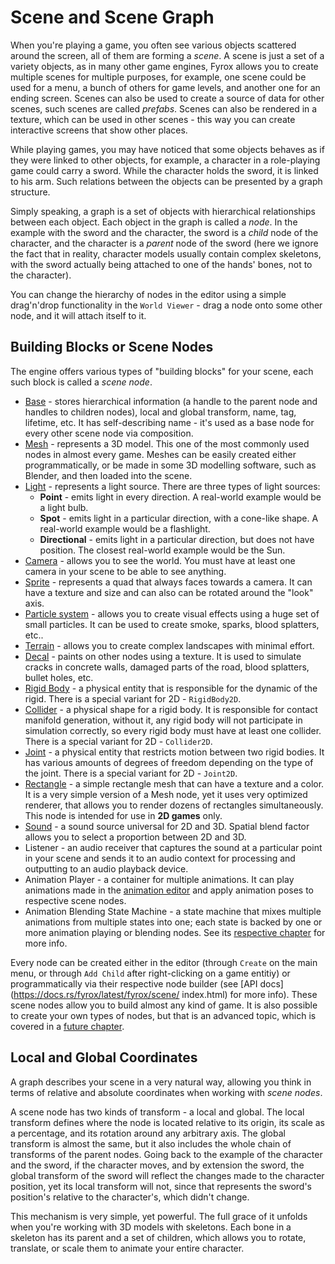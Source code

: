 # Scene and Scene Graph

When you're playing a game, you often see various objects scattered around the screen, all of them are forming a
_scene_. A scene is just a set of a variety objects, as in many other game engines, Fyrox allows you to create multiple
scenes for multiple purposes, for example, one scene could be used for a menu, a bunch of others for game levels,
and another one for an ending screen. Scenes can also be used to create a source of data for other scenes, such scenes are called
_prefabs_. Scenes can also be rendered in a texture, which can be used in other scenes - this way you
can create interactive screens that show other places.

While playing games, you may have noticed that some objects behaves as if they were linked to other objects, for example,
a character in a role-playing game could carry a sword. While the character holds the sword, it is linked to his
arm. Such relations between the objects can be presented by a graph structure.

Simply speaking, a graph is a set of objects with hierarchical relationships between each object. Each object in the
graph is called a _node_. In the example with the sword and the character, the sword is a _child_ node of the character,
and the character is a _parent_ node of the sword (here we ignore the fact that in reality, character
models usually contain complex skeletons, with the sword actually being attached to one of the hands' bones, not to the character).

You can change the hierarchy of nodes in the editor using a simple drag'n'drop functionality in the `World Viewer` - drag a 
node onto some other node, and it will attach itself to it.

## Building Blocks or Scene Nodes

The engine offers various types of "building blocks" for your scene, each such block is called a _scene node_.

- [Base](../scene/base_node.md) - stores hierarchical information (a handle to the parent node and handles
  to children nodes), local and global transform, name, tag, lifetime, etc. It has self-describing name - it's used as a base node 
  for every other scene node via composition.
- [Mesh](../scene/mesh_node.md) - represents a 3D model. This one of the most commonly used nodes in almost every game.
  Meshes can be easily created either programmatically, or be made in some 3D modelling software, such as Blender, 
  and then loaded into the scene.
- [Light](../scene/light_node.md) - represents a light source. There are three types of light sources:
    - **Point** - emits light in every direction. A real-world example would be a light bulb.
    - **Spot** - emits light in a particular direction, with a cone-like shape. A real-world example would be a flashlight.
    - **Directional** - emits light in a particular direction, but does not have position. The closest real-world example would be the Sun.
- [Camera](../scene/camera_node.md) - allows you to see the world. You must have at least one camera in your scene to be able to see anything.
- [Sprite](../scene/sprite_node.md) - represents a quad that always faces towards a camera. It can have a texture and size and can also can be rotated around the "look" axis.
- [Particle system](../scene/particle_system_node.md) - allows you to create visual effects using a huge set of small particles. It
  can be used to create smoke, sparks, blood splatters, etc..
- [Terrain](../scene/terrain_node.md) - allows you to create complex landscapes with minimal effort.
- [Decal](../scene/decal_node.md) - paints on other nodes using a texture. It is used to simulate cracks in concrete walls,
  damaged parts of the road, blood splatters, bullet holes, etc.
- [Rigid Body](../physics/rigid_body.md) - a physical entity that is responsible for the dynamic of the rigid. There is a special 
variant for 2D - `RigidBody2D`.
- [Collider](../physics/collider.md) - a physical shape for a rigid body. It is responsible for contact manifold generation, 
without it, any rigid body will not participate in simulation correctly, so every rigid body must have at least
one collider. There is a special variant for 2D - `Collider2D`.
- [Joint](../physics/joint.md) - a physical entity that restricts motion between two rigid bodies. It has various amounts
of degrees of freedom depending on the type of the joint. There is a special variant for 2D - `Joint2D`.
- [Rectangle](../scene/rectangle.md) - a simple rectangle mesh that can have a texture and a color. It is a very simple version of 
a Mesh node, yet it uses very optimized renderer, that allows you to render dozens of rectangles simultaneously.
This node is intended for use in **2D games** only.
- [Sound](../sound/sound.md) - a sound source universal for 2D and 3D. Spatial blend factor allows you to select
a proportion between 2D and 3D.
- Listener - an audio receiver that captures the sound at a particular point in your scene and sends it to an audio
context for processing and outputting to an audio playback device.
- Animation Player - a container for multiple animations. It can play animations made in the 
[animation editor](../animation/anim_editor.md) and apply animation poses to respective scene nodes.
- Animation Blending State Machine - a state machine that mixes multiple animations from multiple states into one; each
state is backed by one or more animation playing or blending nodes. See its [respective chapter](../animation/absm_editor.md) 
for more info.

Every node can be created either in the editor (through `Create` on the main menu, or through `Add Child` after right-clicking on 
a game entitiy) or programmatically via their respective node builder (see [API docs](https://docs.rs/fyrox/latest/fyrox/scene/
index.html) for more info). These scene nodes allow you to build almost any kind of game. It is also possible to create your own 
types of nodes, but that is an advanced topic, which is covered in a [future chapter](../scene/custom_node.md).

## Local and Global Coordinates

A graph describes your scene in a very natural way, allowing you think in terms of relative and absolute coordinates
when working with _scene nodes_.

A scene node has two kinds of transform - a local and global. The local transform defines where the node is located
relative to its origin, its scale as a percentage, and its rotation around any arbitrary axis.
The global transform is almost the same, but it also includes the whole chain of transforms of the parent nodes. Going back to the example of the character and the sword, if the character moves, and by extension the sword, the global transform of the sword will reflect the changes made to the character position, yet its local transform will not, since that represents the sword's position's relative to the character's, which didn't change.

This mechanism is very simple, yet powerful. The full grace of it unfolds when you're working with 3D models with
skeletons. Each bone in a skeleton has its parent and a set of children, which allows you to rotate, translate, or scale them to
animate your entire character.

